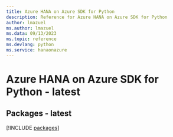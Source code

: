 ```yaml
---
title: Azure HANA on Azure SDK for Python
description: Reference for Azure HANA on Azure SDK for Python
author: lmazuel
ms.author: lmazuel
ms.data: 09/13/2023
ms.topic: reference
ms.devlang: python
ms.service: hanaonazure
---
```

# Azure HANA on Azure SDK for Python - latest
## Packages - latest
[!INCLUDE [packages](hana-on-azure-index.md)]